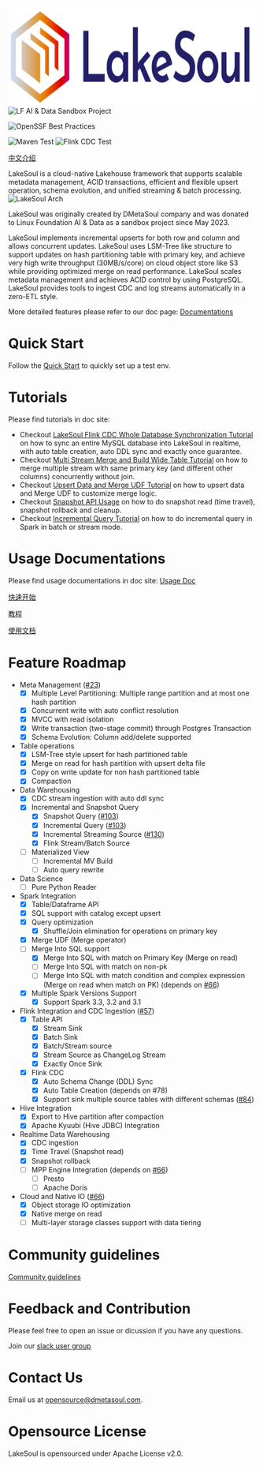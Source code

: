 <img src='https://github.com/lakesoul-io/artwork/blob/main/horizontal/color/LakeSoul_Horizontal_Color.svg' alt="LakeSoul" height='200'>

<img src='https://github.com/lfai/artwork/blob/main/lfaidata-assets/lfaidata-project-badge/sandbox/color/lfaidata-project-badge-sandbox-color.svg' alt="LF AI & Data Sandbox Project" height='180'>

![OpenSSF Best Practices](https://bestpractices.coreinfrastructure.org/projects/7192/badge)

![Maven Test](https://github.com/meta-soul/LakeSoul/actions/workflows/maven-test.yml/badge.svg)
![Flink CDC Test](https://github.com/meta-soul/LakeSoul/actions/workflows/flink-cdc-test.yml/badge.svg)

[中文介绍](README-CN.md)

LakeSoul is a cloud-native Lakehouse framework that supports scalable metadata management, ACID transactions, efficient and flexible upsert operation, schema evolution, and unified streaming & batch processing.
![LakeSoul Arch](doc/LakeSoul.png)

LakeSoul was originally created by DMetaSoul company and was donated to Linux Foundation AI & Data as a sandbox project since May 2023.

LakeSoul implements incremental upserts for both row and column and allows concurrent updates. LakeSoul uses LSM-Tree like structure to support updates on hash partitioning table with primary key, and achieve very high write throughput (30MB/s/core) on cloud object store like S3 while providing optimized merge on read performance. LakeSoul scales metadata management and achieves ACID control by using PostgreSQL. LakeSoul provides tools to ingest CDC and log streams automatically in a zero-ETL style.

More detailed features please refer to our doc page: [Documentations](https://www.dmetasoul.com/en/docs/lakesoul/intro/)

# Quick Start
Follow the [Quick Start](https://www.dmetasoul.com/en/docs/lakesoul/Getting%20Started/setup-local-env/) to quickly set up a test env.

# Tutorials
Please find tutorials in doc site:

* Checkout [LakeSoul Flink CDC Whole Database Synchronization Tutorial](https://www.dmetasoul.com/en/docs/lakesoul/Tutorials/flink-cdc-sink/) on how to sync an entire MySQL database into LakeSoul in realtime, with auto table creation, auto DDL sync and exactly once guarantee.
* Checkout [Multi Stream Merge and Build Wide Table Tutorial](https://www.dmetasoul.com/en/docs/lakesoul/Tutorials/mutil-stream-merge/) on how to merge multiple stream with same primary key (and different other columns) concurrently without join.
* Checkout [Upsert Data and Merge UDF Tutorial](https://www.dmetasoul.com/en/docs/lakesoul/Tutorials/upsert-and-merge-udf/) on how to upsert data and Merge UDF to customize merge logic.
* Checkout [Snapshot API Usage](https://www.dmetasoul.com/en/docs/lakesoul/Tutorials/snapshot-manage/) on how to do snapshot read (time travel), snapshot rollback and cleanup.
* Checkout [Incremental Query Tutorial](https://www.dmetasoul.com/en/docs/lakesoul/Tutorials/incremental-query/) on how to do incremental query in Spark in batch or stream mode.

# Usage Documentations
Please find usage documentations in doc site:
[Usage Doc](https://www.dmetasoul.com/en/docs/lakesoul/Usage%20Doc/setup-meta-env/)

[快速开始](https://www.dmetasoul.com/docs/lakesoul/Getting%20Started/setup-local-env/)

[教程](https://www.dmetasoul.com/docs/lakesoul/Tutorials/consume-cdc-via-spark-streaming/)

[使用文档](https://www.dmetasoul.com/docs/lakesoul/Usage%20Doc/setup-meta-env/)

# Feature Roadmap
* Meta Management ([#23](https://github.com/meta-soul/LakeSoul/issues/23))
  - [x] Multiple Level Partitioning: Multiple range partition and at most one hash partition
  - [x] Concurrent write with auto conflict resolution
  - [x] MVCC with read isolation
  - [x] Write transaction (two-stage commit) through Postgres Transaction
  - [x] Schema Evolution: Column add/delete supported
* Table operations 
  - [x] LSM-Tree style upsert for hash partitioned table
  - [x] Merge on read for hash partition with upsert delta file
  - [x] Copy on write update for non hash partitioned table
  - [x] Compaction
* Data Warehousing
  - [x] CDC stream ingestion with auto ddl sync
  - [x] Incremental and Snapshot Query
    - [x] Snapshot Query ([#103](https://github.com/meta-soul/LakeSoul/issues/103))
    - [x] Incremental Query ([#103](https://github.com/meta-soul/LakeSoul/issues/103))
    - [x] Incremental Streaming Source ([#130](https://github.com/meta-soul/LakeSoul/issues/130))
    - [x] Flink Stream/Batch Source
  - [ ] Materialized View
    - [ ] Incremental MV Build
    - [ ] Auto query rewrite
* Data Science
  -[ ] Pure Python Reader
* Spark Integration
  - [x] Table/Dataframe API
  - [x] SQL support with catalog except upsert
  - [x] Query optimization
    - [x] Shuffle/Join elimination for operations on primary key
  - [x] Merge UDF (Merge operator)
  - [ ] Merge Into SQL support
    - [x] Merge Into SQL with match on Primary Key (Merge on read)
    - [ ] Merge Into SQL with match on non-pk
    - [ ] Merge Into SQL with match condition and complex expression (Merge on read when match on PK) (depends on [#66](https://github.com/meta-soul/LakeSoul/issues/66))
  - [x] Multiple Spark Versions Support
    - [x] Support Spark 3.3, 3.2 and 3.1
* Flink Integration and CDC Ingestion ([#57](https://github.com/meta-soul/LakeSoul/issues/57))
  - [x] Table API
    - [x] Stream Sink
    - [x] Batch Sink
    - [x] Batch/Stream source
    - [x] Stream Source as ChangeLog Stream
    - [x] Exactly Once Sink
  - [x] Flink CDC
    - [x] Auto Schema Change (DDL) Sync
    - [x] Auto Table Creation (depends on #78)
    - [x] Support sink multiple source tables with different schemas ([#84](https://github.com/meta-soul/LakeSoul/issues/84))
* Hive Integration
  - [x] Export to Hive partition after compaction
  - [x] Apache Kyuubi (Hive JDBC) Integration
* Realtime Data Warehousing
  - [x] CDC ingestion
  - [x] Time Travel (Snapshot read)
  - [x] Snapshot rollback
  - [ ] MPP Engine Integration (depends on [#66](https://github.com/meta-soul/LakeSoul/issues/66))
    - [ ] Presto
    - [ ] Apache Doris
* Cloud and Native IO ([#66](https://github.com/meta-soul/LakeSoul/issues/66))
  - [x] Object storage IO optimization
  - [x] Native merge on read
  - [ ] Multi-layer storage classes support with data tiering

# Community guidelines
[Community guidelines](community-guideline.md)

# Feedback and Contribution
Please feel free to open an issue or dicussion if you have any questions.

Join our [slack user group](https://join.slack.com/t/dmetasoul-user/shared_invite/zt-1681xagg3-4YouyW0Y4wfhPnvji~OwFg)

# Contact Us
Email us at [opensource@dmetasoul.com](mailto:opensource@dmetasoul.com).

# Opensource License
LakeSoul is opensourced under Apache License v2.0.
